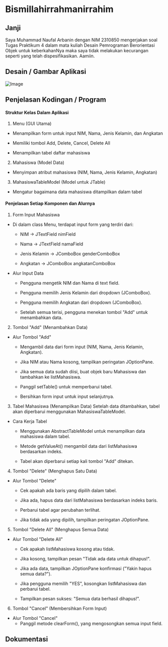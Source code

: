 # Bismillahirrahmanirrahim

## Janji
Saya Muhammad Naufal Arbanin dengan NIM 2310850 mengerjakan soal Tugas Praktikum 4 dalam mata kuliah Desain Pemrograman Berorientasi Objek untuk keberkahanNya maka saya tidak melakukan kecurangan seperti yang telah dispesifikasikan. Aamiin.

## Desain / Gambar Aplikasi
![Image](https://github.com/user-attachments/assets/9410ccbf-a92e-4000-9639-debd2dbb395f)

## Penjelasan Kodingan / Program

#### Struktur Kelas Dalam Aplikasi

1. Menu (GUI Utama)

- Menampilkan form untuk input NIM, Nama, Jenis Kelamin, dan Angkatan

- Memiliki tombol Add, Delete, Cancel, Delete All

- Menampilkan tabel daftar mahasiswa

2. Mahasiswa (Model Data)

- Menyimpan atribut mahasiswa (NIM, Nama, Jenis Kelamin, Angkatan)

3. MahasiswaTableModel (Model untuk JTable)

- Mengatur bagaimana data mahasiswa ditampilkan dalam tabel

#### Penjelasan Setiap Komponen dan Alurnya
1. Form Input Mahasiswa
- Di dalam class Menu, terdapat input form yang terdiri dari:

  - NIM → JTextField nimField

  - Nama → JTextField namaField

  - Jenis Kelamin → JComboBox genderComboBox

  - Angkatan → JComboBox angkatanComboBox

- Alur Input Data
  - Pengguna mengetik NIM dan Nama di text field.

  - Pengguna memilih Jenis Kelamin dari dropdown (JComboBox).

  - Pengguna memilih Angkatan dari dropdown (JComboBox).

  - Setelah semua terisi, pengguna menekan tombol "Add" untuk menambahkan data.

2. Tombol "Add" (Menambahkan Data)
- Alur Tombol "Add"
  - Mengambil data dari form input (NIM, Nama, Jenis Kelamin, Angkatan).

  - Jika NIM atau Nama kosong, tampilkan peringatan JOptionPane.

  - Jika semua data sudah diisi, buat objek baru Mahasiswa dan tambahkan ke listMahasiswa.

  - Panggil setTable() untuk memperbarui tabel.

  - Bersihkan form input untuk input selanjutnya.

3. Tabel Mahasiswa (Menampilkan Data)
Setelah data ditambahkan, tabel akan diperbarui menggunakan MahasiswaTableModel.
- Cara Kerja Tabel
  - Menggunakan AbstractTableModel untuk menampilkan data mahasiswa dalam tabel.

  - Metode getValueAt() mengambil data dari listMahasiswa berdasarkan indeks.

  - Tabel akan diperbarui setiap kali tombol "Add" ditekan.

4. Tombol "Delete" (Menghapus Satu Data)
- Alur Tombol "Delete"
  - Cek apakah ada baris yang dipilih dalam tabel.

  - Jika ada, hapus data dari listMahasiswa berdasarkan indeks baris.

  - Perbarui tabel agar perubahan terlihat.

  - Jika tidak ada yang dipilih, tampilkan peringatan JOptionPane.

5. Tombol "Delete All" (Menghapus Semua Data)
- Alur Tombol "Delete All"
  - Cek apakah listMahasiswa kosong atau tidak.

  - Jika kosong, tampilkan pesan "Tidak ada data untuk dihapus!".

  - Jika ada data, tampilkan JOptionPane konfirmasi ("Yakin hapus semua data?").

  - Jika pengguna memilih "YES", kosongkan listMahasiswa dan perbarui tabel.

  - Tampilkan pesan sukses: "Semua data berhasil dihapus!".

6. Tombol "Cancel" (Membersihkan Form Input)
- Alur Tombol "Cancel"
  - Panggil metode clearForm(), yang mengosongkan semua input field.

## Dokumentasi
